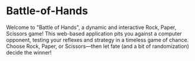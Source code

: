 # Battle-of-Hands
Welcome to "Battle of Hands", a dynamic and interactive Rock, Paper, Scissors game! This web-based application pits you against a computer opponent, testing your reflexes and strategy in a timeless game of chance. Choose Rock, Paper, or Scissors—then let fate (and a bit of randomization) decide the winner! 
